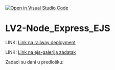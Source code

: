[![Open in Visual Studio Code](https://classroom.github.com/assets/open-in-vscode-2e0aaae1b6195c2367325f4f02e2d04e9abb55f0b24a779b69b11b9e10269abc.svg)](https://classroom.github.com/online_ide?assignment_repo_id=19130913&assignment_repo_type=AssignmentRepo)
# LV2-Node_Express_EJS

LINK: [Link na railway deployment](https://webproglv2-production.up.railway.app/)

LINK: [Link na ejs-galerija zadatak](https://webproglv2-production-3c11.up.railway.app/slike)

Zadaci su dani u predlošku:
